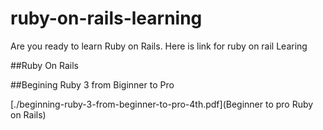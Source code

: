 # ruby-on-rails-learning
Are you ready to learn Ruby on Rails. Here is link for ruby on rail Learing


##Ruby On Rails

##Begining Ruby 3 from Biginner to Pro

[./beginning-ruby-3-from-beginner-to-pro-4th.pdf](Beginner to pro Ruby on Rails)


